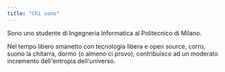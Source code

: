 ```yaml
---
title: "Chi sono"
---
```


Sono uno studente di Ingegneria Informatica al Politecnico di Milano.

Nel tempo libero smanetto con tecnologia libera e open source, corro, suono la chitarra, dormo (o almeno ci provo), contribuisco ad un moderato incremento dell'entropia dell'universo.
